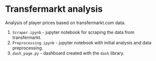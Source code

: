 # Transfermarkt analysis
Analysis of player prices based on transfermarkt.com data.

1. ```Scraper.ipynb``` - jupyter notebook for scraping the data from transfermarkt.
2. ```Preprocessing.ipynb``` - jupyter notebook with initial analysis and data preprocessing.
3. ```dash_page.py``` - dashboard created with the ```dash``` library.
